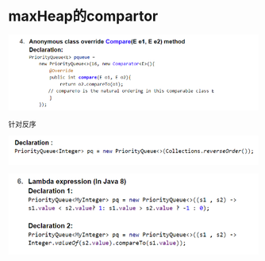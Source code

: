 # maxHeap的compartor

![](../.gitbook/assets/image%20%2846%29.png)

针对反序

![](../.gitbook/assets/image%20%2845%29.png)

![](../.gitbook/assets/image%20%2844%29.png)

